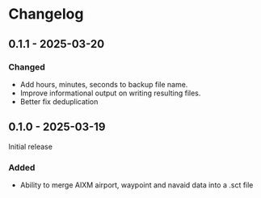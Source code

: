 # Changelog

## 0.1.1 - 2025-03-20

### Changed

- Add hours, minutes, seconds to backup file name.
- Improve informational output on writing resulting files.
- Better fix deduplication

## 0.1.0 - 2025-03-19

Initial release

### Added

- Ability to merge AIXM airport, waypoint and navaid data into a .sct file
